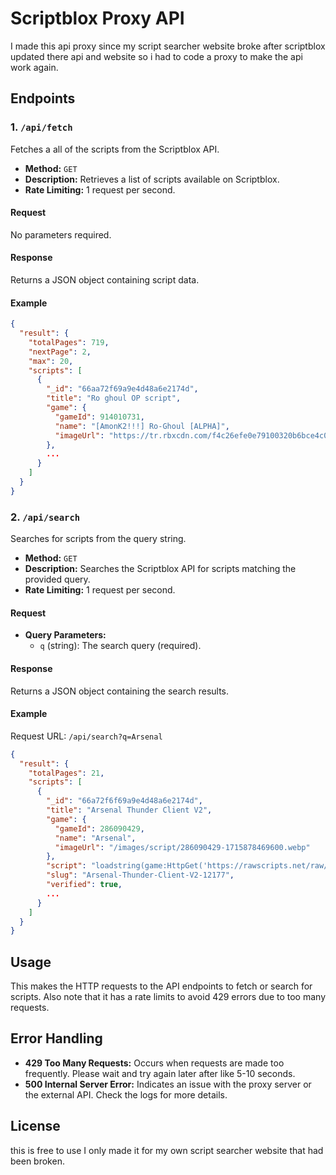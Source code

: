 # Scriptblox Proxy API
I made this api proxy since my script searcher website broke after scriptblox updated there api and website so i had to code a proxy to make the api work again.

## Endpoints

### 1. `/api/fetch`

Fetches a all of the scripts from the Scriptblox API.

- **Method:** `GET`
- **Description:** Retrieves a list of scripts available on Scriptblox.
- **Rate Limiting:** 1 request per second.

#### Request

No parameters required.

#### Response

Returns a JSON object containing script data.

#### Example

```json
{
  "result": {
    "totalPages": 719,
    "nextPage": 2,
    "max": 20,
    "scripts": [
      {
        "_id": "66aa72f69a9e4d48a6e2174d",
        "title": "Ro ghoul OP script",
        "game": {
          "gameId": 914010731,
          "name": "[AmonK2!!!] Ro-Ghoul [ALPHA]",
          "imageUrl": "https://tr.rbxcdn.com/f4c26efe0e79100320b6bce4c0b74fad/500/280/Image/Jpeg"
        },
        ...
      }
    ]
  }
}
```

### 2. `/api/search`

Searches for scripts from the query string.

- **Method:** `GET`
- **Description:** Searches the Scriptblox API for scripts matching the provided query.
- **Rate Limiting:** 1 request per second.

#### Request

- **Query Parameters:**
  - `q` (string): The search query (required).

#### Response

Returns a JSON object containing the search results.

#### Example

Request URL: `/api/search?q=Arsenal`

```json
{
  "result": {
    "totalPages": 21,
    "scripts": [
      {
        "_id": "66a72f6f69a9e4d48a6e2174d",
        "title": "Arsenal Thunder Client V2",
        "game": {
          "gameId": 286090429,
          "name": "Arsenal",
          "imageUrl": "/images/script/286090429-1715878469600.webp"
        },
        "script": "loadstring(game:HttpGet('https://rawscripts.net/raw/Arsenal-Thunder-Client-V2-12177'))()",
        "slug": "Arsenal-Thunder-Client-V2-12177",
        "verified": true,
        ...
      }
    ]
  }
}
```


## Usage

This makes the HTTP requests to the API endpoints to fetch or search for scripts. Also note that it has a rate limits to avoid 429 errors due to too many requests.

## Error Handling

- **429 Too Many Requests:** Occurs when requests are made too frequently. Please wait and try again later after like 5-10 seconds.
- **500 Internal Server Error:** Indicates an issue with the proxy server or the external API. Check the logs for more details.

## License

this is free to use I only made it for my own script searcher website that had been broken.


